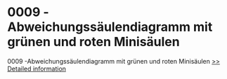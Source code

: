 # 0009 -Abweichungssäulendiagramm mit grünen und roten Minisäulen
0009 -Abweichungssäulendiagramm mit grünen und roten Minisäulen
[>> Detailed information](https://secure.shareit.com/shareit/product.html?productid=300639758&affiliateid=200057808)